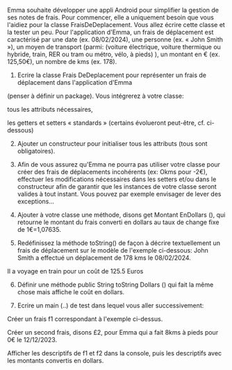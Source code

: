Emma souhaite développer une appli Android pour simplifier la gestion de ses notes de frais. Pour commencer, elle a uniquement besoin que vous l'aidiez pour la classe FraisDeDeplacement. Vous allez écrire cette classe et la tester un peu. Pour l'application d'Emma, un frais de déplacement est caractérisé par une date (ex. 08/02/2024), une personne (ex. « John Smith »), un moyen de transport (parmi: (voiture électrique, voiture thermique ou hybride, train, RER ou tram ou métro, vélo, à pieds) ), un montant en € (ex. 125,50€), un nombre de kms (ex. 178).

1. Ecrire la classe Frais DeDeplacement pour représenter un frais de déplacement dans l'application d'Emma

(penser à définir un package). Vous intégrerez à votre classe:

tous les attributs nécessaires,

les getters et setters « standards » (certains évolueront peut-être, cf. ci-dessous)

2. Ajouter un constructeur pour initialiser tous les attributs (tous sont obligatoires).

3. Afin de vous assurez qu'Emma ne pourra pas utiliser votre classe pour créer des frais de déplacements incohérents (ex: Okms pour -2€), effectuer les modifications nécessaires dans les setters et/ou dans le constructeur afin de garantir que les instances de votre classe seront valides à tout instant. Vous pouvez par exemple envisager de lever des exceptions...

4. Ajouter à votre classe une méthode, disons get Montant EnDollars (), qui retourne le montant du frais converti en dollars au taux de change fixe de 1€=1,07635.

5. Redéfinissez la méthode toString() de façon à décrire textuellement un frais de déplacement sur le modèle de l'exemple ci-dessous: John Smith a effectué un déplacement de 178 kms le 08/02/2024.

Il a voyage en train pour un coût de 125.5 Euros

6. Définir une méthode public String toString Dollars () qui fait la même chose mais affiche le coût en dollars.

7. Ecrire un main (..) de test dans lequel vous aller successivement:

Créer un frais f1 correspondant à l'exemple ci-dessus.

Créer un second frais, disons £2, pour Emma qui a fait 8kms à pieds pour 0€ le 12/12/2023.

Afficher les descriptifs de f1 et f2 dans la console, puis les descriptifs avec les montants convertis en dollars.